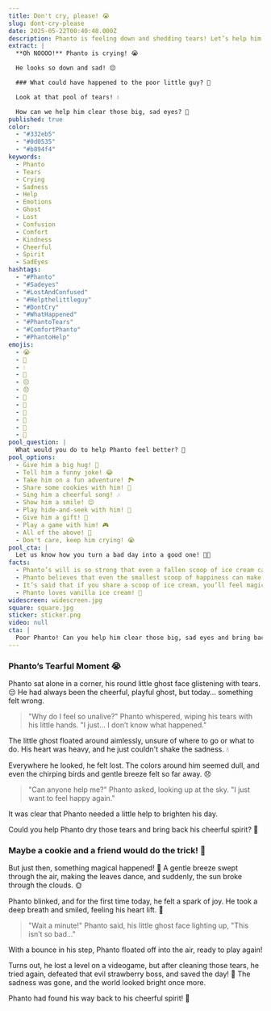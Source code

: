 ```yaml
---
title: Don't cry, please! 😭
slug: dont-cry-please
date: 2025-05-22T00:40:48.000Z
description: Phanto is feeling down and shedding tears! Let’s help him through his sadness and cheer him up! 😭💖
extract: |
  **Oh NOOOO!** Phanto is crying! 😭

  He looks so down and sad! 😔

  ### What could have happened to the poor little guy? 🤔

  Look at that pool of tears! 💧

  How can we help him clear those big, sad eyes? 🥺
published: true
color:
  - "#332eb5"
  - "#0d0535"
  - "#b894f4"
keywords:
  - Phanto
  - Tears
  - Crying
  - Sadness
  - Help
  - Emotions
  - Ghost
  - Lost
  - Confusion
  - Comfort
  - Kindness
  - Cheerful
  - Spirit
  - SadEyes
hashtags:
  - "#Phanto"
  - "#Sadeyes"
  - "#LostAndConfused"
  - "#Helpthelittleguy"
  - "#DontCry"
  - "#WhatHappened"
  - "#PhantoTears"
  - "#ComfortPhanto"
  - "#PhantoHelp"
emojis:
  - 😭
  - 👻
  - 💧
  - 🥺
  - 😔
  - 😞
  - 💖
  - 🌈
  - 🌟
  - 🌸
  - 🦋
  - 🌱
pool_question: |
  What would you do to help Phanto feel better? 💖
pool_options:
  - Give him a big hug! 🤗
  - Tell him a funny joke! 😂
  - Take him on a fun adventure! 🏞️
  - Share some cookies with him! 🍪
  - Sing him a cheerful song! 🎶
  - Show him a smile! 😊
  - Play hide-and-seek with him! 👀
  - Give him a gift! 🎁
  - Play a game with him! 🎮
  - All of the above! 🌟
  - Don't care, keep him crying! 😭
pool_cta: |
  Let us know how you turn a bad day into a good one! 💖✨
facts:
  - Phanto’s will is so strong that even a fallen scoop of ice cream can't ruin his day! 🍨
  - Phanto believes that even the smallest scoop of happiness can make a big difference! 💖
  - It’s said that if you share a scoop of ice cream, you’ll feel magic and joy! 🌈
  - Phanto loves vanilla ice cream! 🍦
widescreen: widescreen.jpg
square: square.jpg
sticker: sticker.png
video: null
cta: |
  Poor Phanto! Can you help him clear those big, sad eyes and bring back his smile? Tell us how you would cheer up a sad ghost! 💖✨
---
```

### Phanto’s Tearful Moment 😭

Phanto sat alone in a corner, his round little ghost face glistening with tears. 😔
He had always been the cheerful, playful ghost, but today... something felt wrong.

> "Why do I feel so unalive?" Phanto whispered, wiping his tears with his little hands.
> "I just... I don’t know what happened."

The little ghost floated around aimlessly, unsure of where to go or what to do.
His heart was heavy, and he just couldn't shake the sadness. 💧

Everywhere he looked, he felt lost. The colors around him seemed dull, and even the chirping birds and gentle breeze felt so far away. 😞

> "Can anyone help me?" Phanto asked, looking up at the sky. "I just want to feel happy again."

It was clear that Phanto needed a little help to brighten his day.

Could you help Phanto dry those tears and bring back his cheerful spirit? 🌈

### Maybe a cookie and a friend would do the trick! 🍪

But just then, something magical happened! 🌟
A gentle breeze swept through the air, making the leaves dance, and suddenly, the sun broke through the clouds. 🌞

Phanto blinked, and for the first time today, he felt a spark of joy.
He took a deep breath and smiled, feeling his heart lift. 💖

> "Wait a minute!" Phanto said, his little ghost face lighting up,
> "This isn’t so bad..."

With a bounce in his step, Phanto floated off into the air, ready to play again!

Turns out, he lost a level on a videogame, but after cleaning those tears, he tried again, defeated that evil strawberry boss, and saved the day! 🌸
The sadness was gone, and the world looked bright once more.

Phanto had found his way back to his cheerful spirit! 🌈